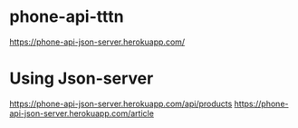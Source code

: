 # phone-api-tttn
https://phone-api-json-server.herokuapp.com/

# Using Json-server
https://phone-api-json-server.herokuapp.com/api/products
https://phone-api-json-server.herokuapp.com/article
